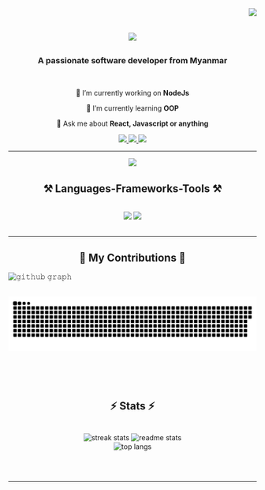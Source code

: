 <img align="right" src="https://visitor-badge.laobi.icu/badge?page_id=Minthantmg.Minthantmg" />
<h1 align="center">
    <img src="https://readme-typing-svg.herokuapp.com/?font=Righteous&size=35&center=true&vCenter=true&width=500&height=70&duration=4000&lines=Hi+There!+👋;+I'm+Min+Thant+Mg!;" />
</h1>
<h3 align="center">A passionate software developer from Myanmar</h3>

<br/>

<div align="center">
 
 🔭 I’m currently working on **NodeJs**
 
 🌱 I’m currently learning **OOP**

💬 Ask me about **React, Javascript or anything**


 </div>
 
<div align="center"> 
  <a href="mailto:minthantmg169@gmail.com">
    <img src="https://img.shields.io/badge/Gmail-333333?style=for-the-badge&logo=gmail&logoColor=red" />
  </a>
  <a href="https://www.linkedin.com/in/min-thant-mg-2620411b3/" target="_blank">
    <img src="https://img.shields.io/badge/LinkedIn-0077B5?style=for-the-badge&logo=linkedin&logoColor=white" target="_blank" />
  </a>
  <a href="https://minthantmgdev.vercel.app" target="_blank">
     <img src="https://img.shields.io/badge/Portfolio-FF5722?style=for-the-badge&logo=todoist&logoColor=white" target="_blank" /> <!-- sqlite, safari, google-chrome are other good icon options -->
  </a>
</div>

 <hr/>
 
 <p align="center">
  <img alig src="https://github-profile-trophy.vercel.app/?username=minthantmg&theme=onedark&column=-1" />
</p>

 
<h2 align="center">⚒️ Languages-Frameworks-Tools ⚒️</h2>
<br/>
<div align="center">
    <img src="https://skillicons.dev/icons?i=react,bootstrap,postman,html,css,vscode,github,figma,tailwind,git" />
    <img src="https://skillicons.dev/icons?i=nodejs,javascript,typescript,nextjs,firebase,mongodb,java,kotlin,mysql" /><br>
</div>

<br/>
<hr/>
<div align="center">
  <h2>🐍 My Contributions 🐍</h2>
</div>

![𝚐𝚒𝚝𝚑𝚞𝚋 𝚐𝚛𝚊𝚙𝚑](https://github-readme-activity-graph.vercel.app/graph?username=Minthantmg&theme=react-dark&hide_border=true&area=true)
<div align="center">
  <br>
  <img alt="snake eating my contributions" src="https://raw.githubusercontent.com/Minthantmg/Minthantmg/output/github-contribution-grid-snake.svg" />
  
  <br/><br/><br/>
</div>

<h2 align="center">⚡ Stats ⚡</h2>
<br>
<div align=center>
  <img width=390 src="https://github-readme-streak-stats-salesp07.vercel.app/?user=minthantmg&count_private=true&theme=react&border_radius=10" alt="streak stats"/>
  <img width=390 src="https://github-readme-stats-salesp07.vercel.app/api?username=minthantmg&count_private=true&show_icons=true&theme=react&border_radius=10" alt="readme stats" />
  <br/>
  <img width=325 align="center" src="https://github-readme-stats-salesp07.vercel.app/api/top-langs/?username=minthantmg&hide=HTML&langs_count=8&layout=compact&theme=react&border_radius=10&size_weight=0.5&count_weight=0.5&exclude_repo=github-readme-stats" alt="top langs" />
</div>

<br/><br/>

<hr/>


